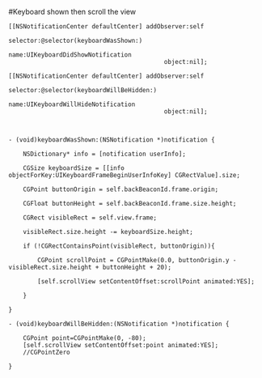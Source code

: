 #Keyboard shown then scroll the view

    [[NSNotificationCenter defaultCenter] addObserver:self
                                             selector:@selector(keyboardWasShown:)
                                                 name:UIKeyboardDidShowNotification
                                               object:nil];
    
    [[NSNotificationCenter defaultCenter] addObserver:self
                                             selector:@selector(keyboardWillBeHidden:)
                                                 name:UIKeyboardWillHideNotification
                                               object:nil];
                                               
	                                               
	                                               
	- (void)keyboardWasShown:(NSNotification *)notification {
	    
	    NSDictionary* info = [notification userInfo];
	    
	    CGSize keyboardSize = [[info objectForKey:UIKeyboardFrameBeginUserInfoKey] CGRectValue].size;
	    
	    CGPoint buttonOrigin = self.backBeaconId.frame.origin;
	    
	    CGFloat buttonHeight = self.backBeaconId.frame.size.height;
	    
	    CGRect visibleRect = self.view.frame;
	    
	    visibleRect.size.height -= keyboardSize.height;
	    
	    if (!CGRectContainsPoint(visibleRect, buttonOrigin)){
	        
	        CGPoint scrollPoint = CGPointMake(0.0, buttonOrigin.y - visibleRect.size.height + buttonHeight + 20);
	        
	        [self.scrollView setContentOffset:scrollPoint animated:YES];
	        
	    }
	    
	}
	
	- (void)keyboardWillBeHidden:(NSNotification *)notification {
	    
	    CGPoint point=CGPointMake(0, -80);
	    [self.scrollView setContentOffset:point animated:YES];
	    //CGPointZero
	    
	}
